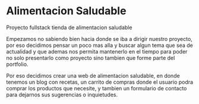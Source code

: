 # Alimentacion Saludable
 Proyecto fullstack tienda de alimentacion saludable


Empezamos no sabiendo bien hacia donde se iba a dirigir nuestro proyecto, por eso decidimos pensar un poco mas alla y buscar algun tema que sea de actualidad y que ademas nos permita mantenerlo en el tiempo para poder no solo presentarlo como proyecto sino tambien que forme parte del portfolio.

Por eso decidimos crear una web de alimentacion saludable, en donde tenemos un blog con recetas, un carrito de compras donde el usuario podra comprar los productos que necesite, y tambien un formulario de contacto para dejarnos sus sugerencias o inquietudes.